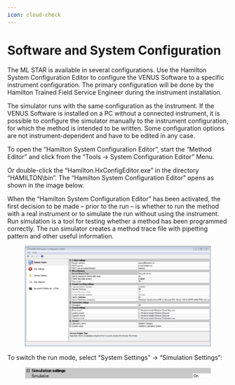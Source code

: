 ```yaml
---
icon: cloud-check
---
```


# Software and System Configuration

The ML STAR is available in several configurations. Use the Hamilton System Configuration Editor to configure the VENUS Software to a specific instrument configuration. The primary configuration will be done by the Hamilton Trained Field Service Engineer during the instrument installation.

The simulator runs with the same configuration as the instrument. If the VENUS Software is installed on a PC without a connected instrument, it is possible to configure the simulator manually to the instrument configuration, for which the method is intended to be written. Some configuration options are not instrument-dependent and have to be edited in any case.

To open the “Hamilton System Configuration Editor”, start the “Method Editor” and click from the “Tools -> System Configuration Editor” Menu.

Or double-click the “Hamilton.HxConfigEditor.exe” in the directory “HAMILTON\bin”. The “Hamilton System Configuration Editor” opens as shown in the image below.

When the “Hamilton System Configuration Editor” has been activated, the first decision to be made – prior to the run – is whether to run the method with a real instrument or to simulate the run without using the instrument. Run simulation is a tool for testing whether a method has been programmed correctly. The run simulator creates a method trace file with pipetting pattern and other useful information.

<figure><img src="../../.gitbook/assets/image (13) (1) (1) (1) (1) (1).png" alt=""><figcaption></figcaption></figure>

To switch the run mode, select “System Settings” -> “Simulation Settings”:

<figure><img src="../../.gitbook/assets/image (1) (1) (1) (1) (1) (1).png" alt=""><figcaption></figcaption></figure>
